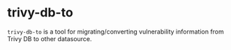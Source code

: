 # trivy-db-to

`trivy-db-to` is a tool for migrating/converting vulnerability information from Trivy DB to other datasource.
